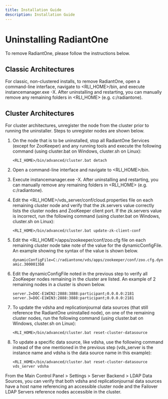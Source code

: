 ```yaml
---
title: Installation Guide
description: Installation Guide
---
```


# Uninstalling RadiantOne

To remove RadiantOne, please follow the instructions below.

## Classic Architectures

For classic, non-clustered installs, to remove RadiantOne, open a command-line interface,
navigate to <RLI_HOME>/bin, and execute instancemanager.exe -X. After uninstalling and
restarting, you can manually remove any remaining folders in <RLI_HOME> (e.g. c:/radiantone).

## Cluster Architectures

For cluster architectures, unregister the node from the cluster prior to running the uninstaller. Steps to unregister nodes are shown below.

1. On the node that is to be uninstalled, stop all RadiantOne Services (except for ZooKeeper) and any running tools and execute the following command (using cluster.bat on Windows, cluster.sh on Linux):

    `<RLI_HOME>/bin/advanced/cluster.bat detach`

2. Open a command-line interface and navigate to <RLI_HOME>/bin.

3. Execute instancemanager.exe -X. After uninstalling and restarting, you can manually remove any remaining folders in <RLI_HOME> (e.g. c:/radiantone).

4. Edit the <RLI_HOME>/vds_server/conf/cloud.properties file on each remaining cluster node and verify that the zk.servers value correctly lists the cluster nodes and ZooKeeper client port. If the zk.servers value is incorrect, run the following command (using cluster.bat on Windows, cluster.sh on Linux):

    `<RLI_HOME>/bin/advanced/cluster.bat update-zk-client-conf`

5. Edit the <RLI_HOME>/apps/zookeeper/conf/zoo.cfg file on each remaining cluster node take note of the value for the dynamicConfigFile. An example showing the syntax of the value is shown below.

    `dynamicConfigFile=C:/radiantone/vds/apps/zookeeper/conf/zoo.cfg.dynamic.3000013b8`

6. Edit the dynamicConfigFile noted in the previous step to verify all ZooKeeper nodes remaining in the cluster are listed. An example of 2 remaining nodes in a cluster is shown below.

    `server.2=DOC-E1WIN2:2888:3888:participant;0.0.0.0:2181`
    <br> `server.3=DOC-E1WIN3:2888:3888:participant;0.0.0.0:2181`

7. To update the vdsha and replicationjournal data sources (that still reference the RadiantOne uninstalled node), on one of the remaining cluster nodes, run the following command (using cluster.bat on Windows, cluster.sh on Linux):

    `<RLI_HOME>/bin/advanced/cluster.bat reset-cluster-datasource`

8. To update a specific data source, like vdsha, use the following command instead of the one mentioned in the previous step (vds_server is the instance name and vdsha is the data source name in this example):

    `<RLI_HOME>/bin/advanced/cluster.bat reset-cluster-datasource vds_server vdsha`

From the Main Control Panel > Settings > Server Backend > LDAP Data Sources, you can verify that both vdsha and replicationjournal data sources have a host name referencing an accessible cluster node and the Failover LDAP Servers reference nodes accessible in the cluster.